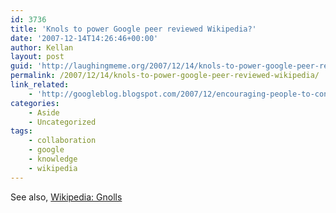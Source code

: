 ```yaml
---
id: 3736
title: 'Knols to power Google peer reviewed Wikipedia?'
date: '2007-12-14T14:26:46+00:00'
author: Kellan
layout: post
guid: 'http://laughingmeme.org/2007/12/14/knols-to-power-google-peer-reviewed-wikipedia/'
permalink: /2007/12/14/knols-to-power-google-peer-reviewed-wikipedia/
link_related:
    - 'http://googleblog.blogspot.com/2007/12/encouraging-people-to-contribute.html'
categories:
    - Aside
    - Uncategorized
tags:
    - collaboration
    - google
    - knowledge
    - wikipedia
---
```


See also, [Wikipedia: Gnolls](http://en.wikipedia.org/wiki/Gnoll)